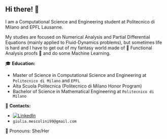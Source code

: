 ## Hi there! :ghost:

I am a Computational Science and Engineering student at Politecnico di Milano and EPFL Lausanne.

My studies are focused on Numerical Analysis and Partial Differential Equations (mainly applied to Fluid-Dynamics problems), but sometimes life is hard and I have to get out of my fantasy world made of 💞 Functional Analysis proofs 💞 and do some Machine Learning.

:mortar_board: **Education:**
 - Master of Science in Computational Science and Engineering at `Politecnico di Milano` and `EPFL`
 - Alta Scuola Politecnica (Politecnico di Milano Honor Program)
 - Bachelor of Science in Mathematical Engineering at `Politecnico di Milano`

:loudspeaker: **Contacts:**
- [![LinkedIn](https://img.shields.io/badge/-LinkedIn-blue?style=flat&logo=Linkedin&logoColor=white)](https://www.linkedin.com/in/giuliamescolini/)
- `giulia.mescolini99@gmail.com`
 
🎀 Pronouns: She/Her
